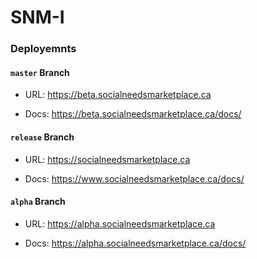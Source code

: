 # SNM-I

### Deployemnts

#### `master` Branch
- URL: https://beta.socialneedsmarketplace.ca

- Docs: https://beta.socialneedsmarketplace.ca/docs/

#### `release` Branch
- URL: https://socialneedsmarketplace.ca

- Docs: https://www.socialneedsmarketplace.ca/docs/

#### `alpha` Branch
- URL: https://alpha.socialneedsmarketplace.ca

- Docs: https://alpha.socialneedsmarketplace.ca/docs/